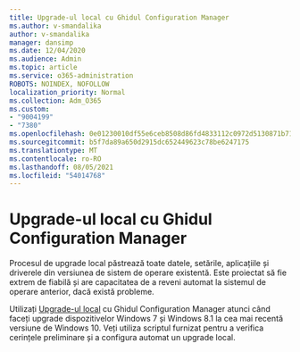 ```yaml
---
title: Upgrade-ul local cu Ghidul Configuration Manager
ms.author: v-smandalika
author: v-smandalika
manager: dansimp
ms.date: 12/04/2020
ms.audience: Admin
ms.topic: article
ms.service: o365-administration
ROBOTS: NOINDEX, NOFOLLOW
localization_priority: Normal
ms.collection: Adm_O365
ms.custom:
- "9004199"
- "7380"
ms.openlocfilehash: 0e01230010df55e6ceb8508d86fd4833112c0972d5130871b717545d2b427170
ms.sourcegitcommit: b5f7da89a650d2915dc652449623c78be6247175
ms.translationtype: MT
ms.contentlocale: ro-RO
ms.lasthandoff: 08/05/2021
ms.locfileid: "54014768"
---
```

# <a name="in-place-upgrade-with-configuration-manager-guide"></a>Upgrade-ul local cu Ghidul Configuration Manager

Procesul de upgrade local păstrează toate datele, setările, aplicațiile și driverele din versiunea de sistem de operare existentă. Este proiectat să fie extrem de fiabilă și are capacitatea de a reveni automat la sistemul de operare anterior, dacă există probleme.

Utilizați [Upgrade-ul local](https://admin.microsoft.com/adminportal/home#/win10upgrade) cu Ghidul Configuration Manager atunci când faceți upgrade dispozitivelor Windows 7 și Windows 8.1 la cea mai recentă versiune de Windows 10. Veți utiliza scriptul furnizat pentru a verifica cerințele preliminare și a configura automat un upgrade local.